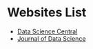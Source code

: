 # Websites List

- [Data Science Central](https://www.datasciencecentral.com/)
- [Journal of Data Science](http://jds-online.com/)
